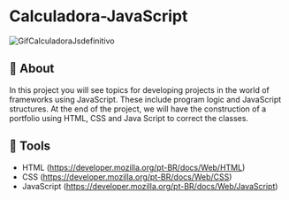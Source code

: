# Calculadora-JavaScript

![GifCalculadoraJsdefinitivo](https://user-images.githubusercontent.com/106353112/176585048-0d2b1a43-2b03-4abd-9d72-15562d31e263.gif)

## 📕 About

In this project you will see topics for developing projects in the world of frameworks using JavaScript. These include program logic and JavaScript structures. At the end of the project, we will have the construction of a portfolio using HTML, CSS and Java Script to correct the classes.

## 🔨 Tools

- HTML (https://developer.mozilla.org/pt-BR/docs/Web/HTML)
- CSS (https://developer.mozilla.org/pt-BR/docs/Web/CSS)
- JavaScript (https://developer.mozilla.org/pt-BR/docs/Web/JavaScript)
